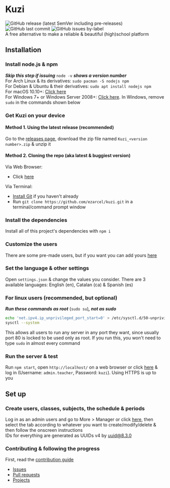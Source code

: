 # Kuzi
![GitHub release (latest SemVer including pre-releases)](https://img.shields.io/github/v/release/ezarcel/kuzi?include_prereleases) ![GitHub last commit](https://img.shields.io/github/last-commit/ezarcel/kuzi) ![GitHub issues by-label](https://img.shields.io/github/issues/ezarcel/kuzi/bug)  
A free alternative to make a reliable & beautiful (high)school platform

## Installation
### Install node.js & npm
***Skip this step if issuing*** `node -v` ***shows a version number***  
For Arch Linux & its derivatives: `sudo pacman -S nodejs npm`  
For Debian & Ubuntu & their derivatives: `sudo apt install nodejs npm`  
For macOS 10.10+: [Click here](https://nodejs.org/en/download/package-manager/#macos)  
For Windows 7+ or Windows Server 2008+: [Click here](https://nodejs.org/en/download/package-manager/#windows). In Windows, remove `sudo` in the commands shown below

### Get Kuzi on your device
#### Method 1. Using the latest release (recommended)
Go to the [releases page](https://github.com/ezarcel/kuzi/releases/latest), download the zip file named `Kuzi_<version number>.zip` & unzip it

#### Method 2. Cloning the repo (aka latest & buggiest version)
Via Web Browser:
- Click [here](https://github.com/ezarcel/kuzi/archive/edge.zip)

Via Terminal:
- [Install Git](https://git-scm.com/book/en/v2/Getting-Started-Installing-Git) if you haven't already
- Run `git clone https://github.com/ezarcel/kuzi.git` in a terminal/command prompt window

### Install the dependencies
Install all of this project's dependencies with `npm i`

### Customize the users
There are some pre-made users, but if you want you can add yours [here](#create-users)

### Set the language & other settings
Open `settings.json` & change the values you consider. There are 3 available languages: English (en), Catalan (ca) & Spanish (es)

### For linux users (recommended, but optional)
***Run these commands as root*** (`sudo su`)***, not as sudo***
```bash
echo 'net.ipv4.ip_unprivileged_port_start=0' > /etc/sysctl.d/50-unprivileged-ports.conf
sysctl --system
```
This allows all users to run any server in any port they want, since usually port 80 is locked to be used only as root. If you run this, you won't need to type `sudo` in almost every command

### Run the server & test
Run `npm start`, open `http://localhost/` on a web browser or click [here](http://localhost/) & log in (Username: `admin.teacher`, Password: `kuzi`). Using HTTPS is up to you

## Set up
### Create users, classes, subjects, the schedule & periods
Log in as an admin users and go to More > Manager or click [here](http://localhost/manager.html), then select the tab according to whatever you want to create/modify/delete & then follow the onscreen instructions  
IDs for everything are generated as UUIDs v4 by [uuid@8.3.0](https://www.npmjs.com/package/uuid)

### Contributing & following the progress
First, read the [contribution guide](https://github.com/ezarcel/kuzi/blob/edge/CONTRIBUTING.md#readme)
* [Issues](https://github.com/ezarcel/kuzi/issues/)
* [Pull requests](https://github.com/ezarcel/kuzi/pulls)
* [Projects](https://github.com/ezarcel/kuzi/projects)